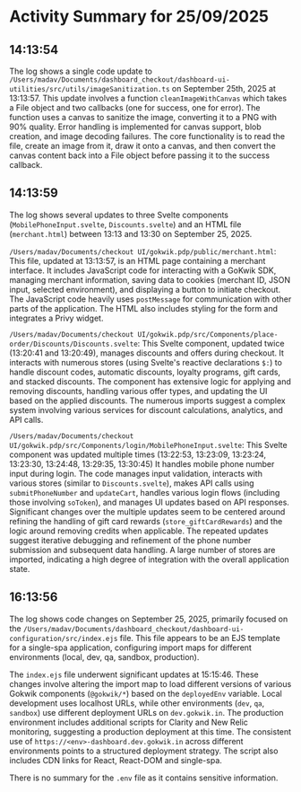 # Activity Summary for 25/09/2025

## 14:13:54
The log shows a single code update to `/Users/madav/Documents/dashboard_checkout/dashboard-ui-utilities/src/utils/imageSanitization.ts` on September 25th, 2025 at 13:13:57.  This update involves a function `cleanImageWithCanvas` which takes a File object and two callbacks (one for success, one for error). The function uses a canvas to sanitize the image, converting it to a PNG with 90% quality. Error handling is implemented for canvas support, blob creation, and image decoding failures.  The core functionality is to read the file, create an image from it, draw it onto a canvas, and then convert the canvas content back into a File object before passing it to the success callback.


## 14:13:59
The log shows several updates to three Svelte components (`MobilePhoneInput.svelte`, `Discounts.svelte`) and an HTML file (`merchant.html`) between 13:13 and 13:30 on September 25, 2025.

`/Users/madav/Documents/checkout UI/gokwik.pdp/public/merchant.html`: This file, updated at 13:13:57, is an HTML page containing a merchant interface.  It includes JavaScript code for interacting with a GoKwik SDK, managing merchant information, saving data to cookies (merchant ID, JSON input, selected environment), and displaying a button to initiate checkout. The JavaScript code heavily uses `postMessage` for communication with other parts of the application.  The HTML also includes styling for the form and integrates a Privy widget.

`/Users/madav/Documents/checkout UI/gokwik.pdp/src/Components/place-order/Discounts/Discounts.svelte`: This Svelte component, updated twice (13:20:41 and 13:20:49), manages discounts and offers during checkout. It interacts with numerous stores (using Svelte's reactive declarations `$:`) to handle discount codes, automatic discounts, loyalty programs, gift cards, and stacked discounts. The component has extensive logic for applying and removing discounts, handling various offer types, and updating the UI based on the applied discounts.  The numerous imports suggest a complex system involving various services for discount calculations, analytics, and API calls.

`/Users/madav/Documents/checkout UI/gokwik.pdp/src/Components/login/MobilePhoneInput.svelte`: This Svelte component was updated multiple times (13:22:53, 13:23:09, 13:23:24, 13:23:30, 13:24:48, 13:29:35, 13:30:45)  It handles mobile phone number input during login.  The code manages input validation, interacts with various stores (similar to `Discounts.svelte`), makes API calls using `submitPhoneNumber` and `updateCart`, handles various login flows (including those involving `soToken`), and manages UI updates based on API responses.  Significant changes over the multiple updates seem to be centered around refining the handling of gift card rewards (`store_giftCardRewards`) and the logic around removing credits when applicable.  The repeated updates suggest iterative debugging and refinement of the phone number submission and subsequent data handling.  A large number of stores are imported, indicating a high degree of integration with the overall application state.


## 16:13:56
The log shows code changes on September 25, 2025, primarily focused on the `/Users/madav/Documents/dashboard_checkout/dashboard-ui-configuration/src/index.ejs` file.  This file appears to be an EJS template for a single-spa application, configuring import maps for different environments (local, dev, qa, sandbox, production).

The `index.ejs` file underwent significant updates at 15:15:46.  These changes involve altering the import map to load different versions of various Gokwik components (`@gokwik/*`) based on the `deployedEnv` variable.  Local development uses localhost URLs, while other environments (`dev`, `qa`, `sandbox`) use different deployment URLs on `dev.gokwik.in`.  The production environment includes additional scripts for Clarity and New Relic monitoring, suggesting a production deployment at this time.  The consistent use of `https://<env>-dashboard.dev.gokwik.in` across different environments points to a structured deployment strategy.  The script also includes CDN links for React, React-DOM and single-spa.

There is no summary for the `.env` file as it contains sensitive information.
